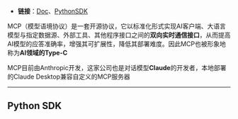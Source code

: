 + **链接**：[Doc](https://modelcontextprotocol.io/introduction)、[PythonSDK](https://github.com/modelcontextprotocol/python-sdk)

MCP（模型语境协议）是一套开源协议，它以标准化形式实现AI客户端、大语言模型与指定数据源、外部工具、其他程序接口之间的**双向实时通信接口**，从而提高AI模型的应答准确率，增强其可扩展性，降低其部署难度。因此MCP也被形象地称为**AI领域的Type-C**

MCP目前由Anthropic开发，这家公司也是对话模型**Claude**的开发者，本地部署的Claude Desktop兼容自定义的MCP服务器


---
## Python SDK





